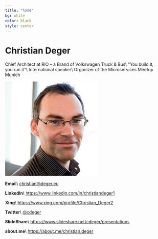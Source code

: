 ```yaml
---
title: "home"
bg: white
color: black
style: center
---
```


# Christian Deger
Chief Architect at RIO – a Brand of Volkswagen Truck & Bus\\
"You build it, you run it"\\
International speaker\\
Organizer of the Microservices Meetup Munich

![Christian Deger](/images/cd.jpg)

__Email__\\
[christian@deger.eu](mailto:christian@deger.eu)

__LinkedIn__\\
<https://www.linkedin.com/in/christiandeger1>

__Xing__\\
<https://www.xing.com/profile/Christian_Deger2>

__Twitter__\\
[@cdeger](https://twitter.com/cdeger)


__SlideShare__\\
<https://www.slideshare.net/cdeger/presentations>

__about.me__\\
<https://about.me/christian.deger>
